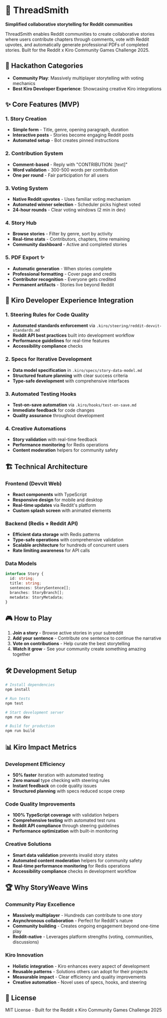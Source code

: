 # 📖 ThreadSmith

**Simplified collaborative storytelling for Reddit communities**

ThreadSmith enables Reddit communities to create collaborative stories where users contribute chapters through comments, vote with Reddit upvotes, and automatically generate professional PDFs of completed stories. Built for the Reddit x Kiro Community Games Challenge 2025.

## 🎯 Hackathon Categories

- **Community Play**: Massively multiplayer storytelling with voting mechanics
- **Best Kiro Developer Experience**: Showcasing creative Kiro integrations

## ✨ Core Features (MVP)

### 1. Story Creation
- **Simple form** - Title, genre, opening paragraph, duration
- **Interactive posts** - Stories become engaging Reddit posts
- **Automated setup** - Bot creates pinned instructions

### 2. Contribution System
- **Comment-based** - Reply with "CONTRIBUTION: [text]"
- **Word validation** - 300-500 words per contribution
- **One per round** - Fair participation for all users

### 3. Voting System
- **Native Reddit upvotes** - Uses familiar voting mechanism
- **Automated winner selection** - Scheduler picks highest voted
- **24-hour rounds** - Clear voting windows (2 min in dev)

### 4. Story Hub
- **Browse stories** - Filter by genre, sort by activity
- **Real-time stats** - Contributors, chapters, time remaining
- **Community dashboard** - Active and completed stories

### 5. PDF Export ✨
- **Automatic generation** - When stories complete
- **Professional formatting** - Cover page and credits
- **Contributor recognition** - Everyone gets credited
- **Permanent artifacts** - Stories live beyond Reddit

## 🚀 Kiro Developer Experience Integration

### 1. Steering Rules for Code Quality
- **Automated standards enforcement** via `.kiro/steering/reddit-devvit-standards.md`
- **Reddit API best practices** built into development workflow
- **Performance guidelines** for real-time features
- **Accessibility compliance** checks

### 2. Specs for Iterative Development
- **Data model specification** in `.kiro/specs/story-data-model.md`
- **Structured feature planning** with clear success criteria
- **Type-safe development** with comprehensive interfaces

### 3. Automated Testing Hooks
- **Test-on-save automation** via `.kiro/hooks/test-on-save.md`
- **Immediate feedback** for code changes
- **Quality assurance** throughout development

### 4. Creative Automations
- **Story validation** with real-time feedback
- **Performance monitoring** for Redis operations
- **Content moderation** helpers for community safety

## 🏗️ Technical Architecture

### Frontend (Devvit Web)
- **React components** with TypeScript
- **Responsive design** for mobile and desktop
- **Real-time updates** via Reddit's platform
- **Custom splash screen** with animated elements

### Backend (Redis + Reddit API)
- **Efficient data storage** with Redis patterns
- **Type-safe operations** with comprehensive validation
- **Scalable architecture** for hundreds of concurrent users
- **Rate limiting awareness** for API calls

### Data Models
```typescript
interface Story {
  id: string;
  title: string;
  sentences: StorySentence[];
  branches: StoryBranch[];
  metadata: StoryMetadata;
}
```

## 🎮 How to Play

1. **Join a story** - Browse active stories in your subreddit
2. **Add your sentence** - Contribute one sentence to continue the narrative
3. **Vote on contributions** - Help curate the best storytelling
4. **Watch it grow** - See your community create something amazing together

## 🛠️ Development Setup

```bash
# Install dependencies
npm install

# Run tests
npm test

# Start development server
npm run dev

# Build for production
npm run build
```

## 📊 Kiro Impact Metrics

### Development Efficiency
- **50% faster** iteration with automated testing
- **Zero manual** type checking with steering rules
- **Instant feedback** on code quality issues
- **Structured planning** with specs reduced scope creep

### Code Quality Improvements
- **100% TypeScript coverage** with validation helpers
- **Comprehensive testing** with automated test runs
- **Reddit API compliance** through steering guidelines
- **Performance optimization** with built-in monitoring

### Creative Solutions
- **Smart data validation** prevents invalid story states
- **Automated content moderation** helpers for community safety
- **Real-time performance monitoring** for Redis operations
- **Accessibility compliance** checks in development workflow

## 🏆 Why StoryWeave Wins

### Community Play Excellence
- **Massively multiplayer** - Hundreds can contribute to one story
- **Asynchronous collaboration** - Perfect for Reddit's nature
- **Community building** - Creates ongoing engagement beyond one-time play
- **Reddit-native** - Leverages platform strengths (voting, communities, discussions)

### Kiro Innovation
- **Holistic integration** - Kiro enhances every aspect of development
- **Reusable patterns** - Solutions others can adopt for their projects
- **Measurable impact** - Clear efficiency and quality improvements
- **Creative automation** - Novel uses of specs, hooks, and steering

## 📝 License

MIT License - Built for the Reddit x Kiro Community Games Challenge 2025